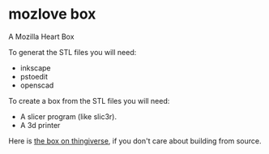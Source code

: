 mozlove box
===========

A Mozilla Heart Box

To generat the STL files you will need:
- inkscape
- pstoedit
- openscad
 
To create a box from the STL files you will need:
- A slicer program (like slic3r).
- A 3d printer

Here is [the box on thingiverse](http://www.thingiverse.com/thing:315516), if you don't care about building from source.
